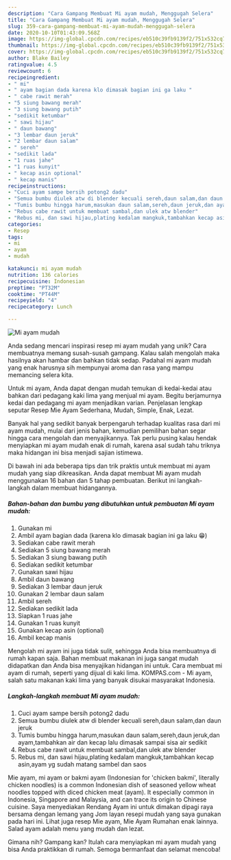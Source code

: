 ```yaml
---
description: "Cara Gampang Membuat Mi ayam mudah, Menggugah Selera"
title: "Cara Gampang Membuat Mi ayam mudah, Menggugah Selera"
slug: 359-cara-gampang-membuat-mi-ayam-mudah-menggugah-selera
date: 2020-10-10T01:43:09.568Z
image: https://img-global.cpcdn.com/recipes/eb510c39fb9139f2/751x532cq70/mi-ayam-mudah-foto-resep-utama.jpg
thumbnail: https://img-global.cpcdn.com/recipes/eb510c39fb9139f2/751x532cq70/mi-ayam-mudah-foto-resep-utama.jpg
cover: https://img-global.cpcdn.com/recipes/eb510c39fb9139f2/751x532cq70/mi-ayam-mudah-foto-resep-utama.jpg
author: Blake Bailey
ratingvalue: 4.5
reviewcount: 6
recipeingredient:
- " mi"
- " ayam bagian dada karena klo dimasak bagian ini ga laku "
- " cabe rawit merah"
- "5 siung bawang merah"
- "3 siung bawang putih"
- "sedikit ketumbar"
- " sawi hijau"
- " daun bawang"
- "3 lembar daun jeruk"
- "2 lembar daun salam"
- " sereh"
- "sedikit lada"
- "1 ruas jahe"
- "1 ruas kunyit"
- " kecap asin optional"
- " kecap manis"
recipeinstructions:
- "Cuci ayam sampe bersih potong2 dadu"
- "Semua bumbu diulek atw di blender kecuali sereh,daun salam,dan daun jeruk"
- "Tumis bumbu hingga harum,masukan daun salam,sereh,daun jeruk,dan ayam,tambahkan air dan kecap lalu dimasak sampai sisa air sedikit"
- "Rebus cabe rawit untuk membuat sambal,dan ulek atw blender"
- "Rebus mi, dan sawi hijau,plating kedalam mangkuk,tambahkan kecap asin,ayam yg sudah matang sambel dan saos"
categories:
- Resep
tags:
- mi
- ayam
- mudah

katakunci: mi ayam mudah 
nutrition: 136 calories
recipecuisine: Indonesian
preptime: "PT32M"
cooktime: "PT44M"
recipeyield: "4"
recipecategory: Lunch

---
```



![Mi ayam mudah](https://img-global.cpcdn.com/recipes/eb510c39fb9139f2/751x532cq70/mi-ayam-mudah-foto-resep-utama.jpg)

Anda sedang mencari inspirasi resep mi ayam mudah yang unik? Cara membuatnya memang susah-susah gampang. Kalau salah mengolah maka hasilnya akan hambar dan bahkan tidak sedap. Padahal mi ayam mudah yang enak harusnya sih mempunyai aroma dan rasa yang mampu memancing selera kita.

Untuk mi ayam, Anda dapat dengan mudah temukan di kedai-kedai atau bahkan dari pedagang kaki lima yang menjual mi ayam. Begitu berjamurnya kedai dan pedagang mi ayam menjadikan varian. Penjelasan lengkap seputar Resep Mie Ayam Sederhana, Mudah, Simple, Enak, Lezat.

Banyak hal yang sedikit banyak berpengaruh terhadap kualitas rasa dari mi ayam mudah, mulai dari jenis bahan, kemudian pemilihan bahan segar hingga cara mengolah dan menyajikannya. Tak perlu pusing kalau hendak menyiapkan mi ayam mudah enak di rumah, karena asal sudah tahu triknya maka hidangan ini bisa menjadi sajian istimewa.


Di bawah ini ada beberapa tips dan trik praktis untuk membuat mi ayam mudah yang siap dikreasikan. Anda dapat membuat Mi ayam mudah menggunakan 16 bahan dan 5 tahap pembuatan. Berikut ini langkah-langkah dalam membuat hidangannya.

<!--inarticleads1-->

##### Bahan-bahan dan bumbu yang dibutuhkan untuk pembuatan Mi ayam mudah:

1. Gunakan  mi
1. Ambil  ayam bagian dada (karena klo dimasak bagian ini ga laku 😁)
1. Sediakan  cabe rawit merah
1. Sediakan 5 siung bawang merah
1. Sediakan 3 siung bawang putih
1. Sediakan sedikit ketumbar
1. Gunakan  sawi hijau
1. Ambil  daun bawang
1. Sediakan 3 lembar daun jeruk
1. Gunakan 2 lembar daun salam
1. Ambil  sereh
1. Sediakan sedikit lada
1. Siapkan 1 ruas jahe
1. Gunakan 1 ruas kunyit
1. Gunakan  kecap asin (optional)
1. Ambil  kecap manis


Mengolah mi ayam ini juga tidak sulit, sehingga Anda bisa membuatnya di rumah kapan saja. Bahan membuat makanan ini juga sangat mudah didapatkan dan Anda bisa menyajikan hidangan ini untuk. Cara membuat mi ayam di rumah, seperti yang dijual di kaki lima. KOMPAS.com - Mi ayam, salah satu makanan kaki lima yang banyak disukai masyarakat Indonesia. 

<!--inarticleads2-->

##### Langkah-langkah membuat Mi ayam mudah:

1. Cuci ayam sampe bersih potong2 dadu
1. Semua bumbu diulek atw di blender kecuali sereh,daun salam,dan daun jeruk
1. Tumis bumbu hingga harum,masukan daun salam,sereh,daun jeruk,dan ayam,tambahkan air dan kecap lalu dimasak sampai sisa air sedikit
1. Rebus cabe rawit untuk membuat sambal,dan ulek atw blender
1. Rebus mi, dan sawi hijau,plating kedalam mangkuk,tambahkan kecap asin,ayam yg sudah matang sambel dan saos


Mie ayam, mi ayam or bakmi ayam (Indonesian for &#39;chicken bakmi&#39;, literally chicken noodles) is a common Indonesian dish of seasoned yellow wheat noodles topped with diced chicken meat (ayam). It especially common in Indonesia, Singapore and Malaysia, and can trace its origin to Chinese cuisine. Saya menyediakan Rendang Ayam ini untuk dimakan dipagi raya bersama dengan lemang yang Jom layan resepi mudah yang saya gunakan pada hari ini. Lihat juga resep Mie ayam, Mie Ayam Rumahan enak lainnya. Salad ayam adalah menu yang mudah dan lezat. 

Gimana nih? Gampang kan? Itulah cara menyiapkan mi ayam mudah yang bisa Anda praktikkan di rumah. Semoga bermanfaat dan selamat mencoba!

